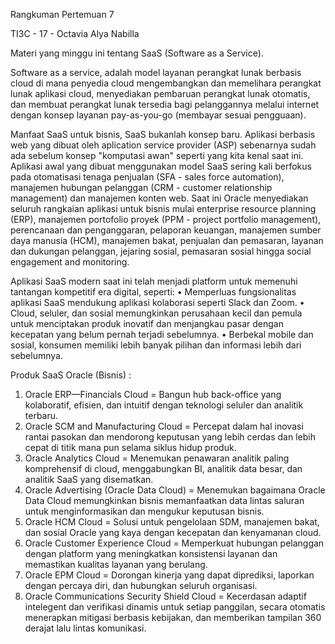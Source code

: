Rangkuman Pertemuan 7 

TI3C - 17 - Octavia Alya Nabilla

Materi yang minggu ini tentang  SaaS (Software as a Service).

Software as a service, adalah model layanan perangkat lunak berbasis cloud di mana penyedia cloud mengembangkan dan memelihara perangkat lunak aplikasi cloud, menyediakan pembaruan perangkat lunak otomatis, dan membuat perangkat lunak tersedia bagi pelanggannya melalui internet dengan konsep layanan pay-as-you-go (membayar sesuai pengguaan).

Manfaat SaaS untuk bisnis, SaaS bukanlah konsep baru. Aplikasi berbasis web yang dibuat oleh aplication service provider (ASP) sebenarnya sudah ada sebelum konsep "komputasi awan" seperti yang kita kenal saat ini. Aplikasi awal yang dibuat menggunakan model SaaS sering kali berfokus pada otomatisasi tenaga penjualan (SFA - sales force automation), manajemen hubungan pelanggan (CRM - customer relationship management) dan manajemen konten web. Saat ini Oracle menyediakan seluruh rangkaian aplikasi untuk bisnis mulai enterprise resource planning (ERP), manajemen portofolio proyek (PPM - project portfolio management), perencanaan dan penganggaran, pelaporan keuangan,
manajemen sumber daya manusia (HCM), manajemen bakat, penjualan dan pemasaran, layanan dan dukungan pelanggan, jejaring sosial, pemasaran sosial hingga social engagement and monitoring.

Aplikasi SaaS modern saat ini telah menjadi platform untuk memenuhi tantangan
kompetitif era digital, seperti:
• Memperluas fungsionalitas aplikasi SaaS mendukung aplikasi kolaborasi seperti Slack dan Zoom.
• Cloud, seluler, dan sosial memungkinkan perusahaan kecil dan pemula untuk menciptakan produk inovatif dan menjangkau pasar dengan kecepatan yang belum pernah terjadi sebelumnya.
• Berbekal mobile dan sosial, konsumen memiliki lebih banyak pilihan dan informasi lebih dari sebelumnya.

Produk SaaS Oracle (Bisnis) :
1. Oracle ERP—Financials Cloud = Bangun hub back-office yang kolaboratif, efisien, dan intuitif dengan teknologi seluler dan analitik terbaru.
2. Oracle SCM and Manufacturing Cloud = Percepat dalam hal inovasi rantai pasokan dan mendorong keputusan yang lebih cerdas dan lebih cepat di titik mana pun selama siklus hidup produk.
3. Oracle Analytics Cloud = Menemukan penawaran analitik paling komprehensif di cloud, menggabungkan BI, analitik data besar, dan analitik SaaS yang disematkan.
4. Oracle Advertising (Oracle Data Cloud) = Menemukan bagaimana Oracle Data Cloud memungkinkan bisnis memanfaatkan data lintas saluran untuk menginformasikan dan mengukur keputusan bisnis.
5. Oracle HCM Cloud = Solusi untuk pengelolaan SDM, manajemen bakat, dan sosial Oracle yang kaya dengan kecepatan dan kenyamanan cloud.
6. Oracle Customer Experience Cloud = Memperkuat hubungan pelanggan dengan platform yang meningkatkan konsistensi layanan dan memastikan kualitas layanan yang berulang.
7. Oracle EPM Cloud = Dorongan kinerja yang dapat diprediksi, laporkan dengan percaya diri, dan hubungkan seluruh organisasi.
8. Oracle Communications Security Shield Cloud = Kecerdasan adaptif intelegent dan verifikasi dinamis untuk setiap panggilan, secara otomatis menerapkan mitigasi berbasis kebijakan, dan memberikan tampilan 360 derajat lalu lintas komunikasi.